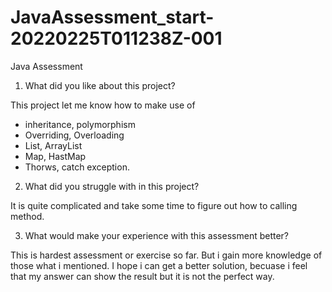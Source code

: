 # JavaAssessment_start-20220225T011238Z-001
Java Assessment
1. What did you like about this project?

This project let me know how to make use of
- inheritance, polymorphism
- Overriding, Overloading
- List, ArrayList
- Map, HastMap
- Thorws, catch exception. 

2. What did you struggle with in this project?

  It is quite complicated and take some time to figure out how to calling method.



3. What would make your experience with this assessment better? 

This is hardest assessment or exercise so far. But i gain more knowledge of those what i mentioned. 
I hope i can get a better solution, becuase i feel that my answer can show the result but it is not the perfect way.
